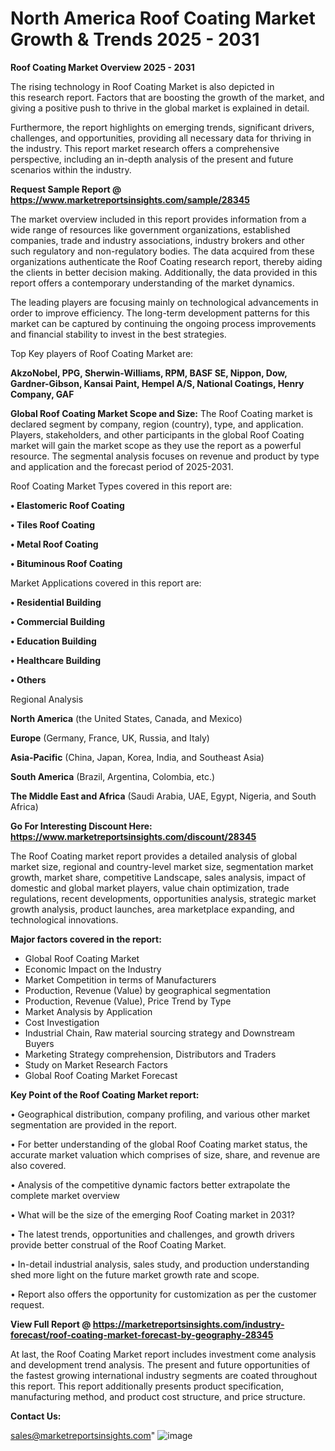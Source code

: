 # North America Roof Coating Market Growth & Trends 2025 - 2031

<Strong> Roof Coating Market Overview 2025 - 2031</strong>

The rising technology in Roof Coating Market is also depicted in this research report. Factors that are boosting the growth of the market, and giving a positive push to thrive in the global market is explained in detail.

Furthermore, the report highlights on emerging trends, significant drivers, challenges, and opportunities, providing all necessary data for thriving in the industry. This report market research offers a comprehensive perspective, including an in-depth analysis of the present and future scenarios within the industry.

<strong>Request Sample Report @ <a href=https://www.marketreportsinsights.com/sample/28345>https://www.marketreportsinsights.com/sample/28345</a></strong>

The market overview included in this report provides information from a wide range of resources like government organizations, established companies, trade and industry associations, industry brokers and other such regulatory and non-regulatory bodies. The data acquired from these organizations authenticate the Roof Coating research report, thereby aiding the clients in better decision making. Additionally, the data provided in this report offers a contemporary understanding of the market dynamics.

The leading players are focusing mainly on technological advancements in order to improve efficiency. The long-term development patterns for this market can be captured by continuing the ongoing process improvements and financial stability to invest in the best strategies.

Top Key players of Roof Coating Market are:

<strong>AkzoNobel, PPG, Sherwin-Williams, RPM, BASF SE, Nippon, Dow, Gardner-Gibson, Kansai Paint, Hempel A/S, National Coatings, Henry Company, GAF</strong>

<strong><b>Global Roof Coating Market Scope and Size:</b></strong>
The Roof Coating market is declared segment by company, region (country), type, and application. Players, stakeholders, and other participants in the global Roof Coating market will gain the market scope as they use the report as a powerful resource. The segmental analysis focuses on revenue and product by type and application and the forecast period of 2025-2031.

Roof Coating Market Types covered in this report are:

<strong>• Elastomeric Roof Coating

• Tiles Roof Coating

• Metal Roof Coating

• Bituminous Roof Coating</strong>

Market Applications covered in this report are:

<strong>• Residential Building

• Commercial Building

• Education Building

• Healthcare Building

• Others</strong> 

Regional Analysis

<strong>North America</strong> (the United States, Canada, and Mexico)

<strong>Europe</strong> (Germany, France, UK, Russia, and Italy)

<strong>Asia-Pacific</strong> (China, Japan, Korea, India, and Southeast Asia)

<strong>South America</strong> (Brazil, Argentina, Colombia, etc.)

<strong>The Middle East and Africa</strong> (Saudi Arabia, UAE, Egypt, Nigeria, and South Africa)

<strong>Go For Interesting Discount Here: <a href=https://www.marketreportsinsights.com/discount/28345>https://www.marketreportsinsights.com/discount/28345</a></strong>

The Roof Coating market report provides a detailed analysis of global market size, regional and country-level market size, segmentation market growth, market share, competitive Landscape, sales analysis, impact of domestic and global market players, value chain optimization, trade regulations, recent developments, opportunities analysis, strategic market growth analysis, product launches, area marketplace expanding, and technological innovations.

<strong><b>Major factors covered in the report:</b></strong>
<ul>
  <li>Global Roof Coating Market </li>
  <li>Economic Impact on the Industry</li>
  <li>Market Competition in terms of Manufacturers</li>
  <li>Production, Revenue (Value) by geographical segmentation</li>
  <li>Production, Revenue (Value), Price Trend by Type</li>
  <li>Market Analysis by Application</li>
  <li>Cost Investigation</li>
  <li>Industrial Chain, Raw material sourcing strategy and Downstream Buyers</li>
  <li>Marketing Strategy comprehension, Distributors and Traders</li>
  <li>Study on Market Research Factors</li>
  <li>Global Roof Coating Market Forecast</li>
</ul>

<strong><b>Key Point of the Roof Coating Market report:</b></strong>

• Geographical distribution, company profiling, and various other market segmentation are provided in the report.

• For better understanding of the global Roof Coating market status, the accurate market valuation which comprises of size, share, and revenue are also covered.

• Analysis of the competitive dynamic factors better extrapolate the complete market overview

• What will be the size of the emerging Roof Coating market in 2031?

• The latest trends, opportunities and challenges, and growth drivers provide better construal of the Roof Coating Market.

• In-detail industrial analysis, sales study, and production understanding shed more light on the future market growth rate and scope.

• Report also offers the opportunity for customization as per the customer request.

<strong><b>View Full Report @ <a href=https://marketreportsinsights.com/industry-forecast/roof-coating-market-forecast-by-geography-28345>https://marketreportsinsights.com/industry-forecast/roof-coating-market-forecast-by-geography-28345</a></b></strong>


At last, the Roof Coating Market report includes investment come analysis and development trend analysis. The present and future opportunities of the fastest growing international industry segments are coated throughout this report. This report additionally presents product specification, manufacturing method, and product cost structure, and price structure.

<strong>Contact Us:</strong>

sales@marketreportsinsights.com"
![image](https://github.com/user-attachments/assets/8fa48126-cd81-4607-802e-0aa06e56845d)

